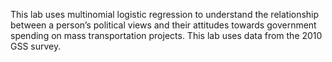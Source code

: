  This lab uses multinomial logistic regression to understand the relationship between a person’s political views and their attitudes towards government spending on mass transportation projects. This lab uses data from the 2010 GSS survey.

